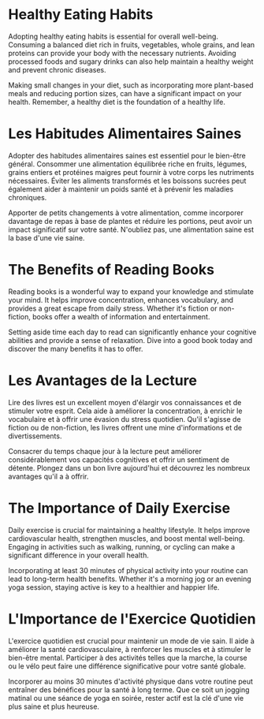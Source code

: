 # Healthy Eating Habits

Adopting healthy eating habits is essential for overall well-being. Consuming a balanced diet rich in fruits, vegetables, whole grains, and lean proteins can provide your body with the necessary nutrients. Avoiding processed foods and sugary drinks can also help maintain a healthy weight and prevent chronic diseases.

Making small changes in your diet, such as incorporating more plant-based meals and reducing portion sizes, can have a significant impact on your health. Remember, a healthy diet is the foundation of a healthy life.



# Les Habitudes Alimentaires Saines

Adopter des habitudes alimentaires saines est essentiel pour le bien-être général. Consommer une alimentation équilibrée riche en fruits, légumes, grains entiers et protéines maigres peut fournir à votre corps les nutriments nécessaires. Éviter les aliments transformés et les boissons sucrées peut également aider à maintenir un poids santé et à prévenir les maladies chroniques.

Apporter de petits changements à votre alimentation, comme incorporer davantage de repas à base de plantes et réduire les portions, peut avoir un impact significatif sur votre santé. N'oubliez pas, une alimentation saine est la base d'une vie saine.


# The Benefits of Reading Books

Reading books is a wonderful way to expand your knowledge and stimulate your mind. It helps improve concentration, enhances vocabulary, and provides a great escape from daily stress. Whether it's fiction or non-fiction, books offer a wealth of information and entertainment.

Setting aside time each day to read can significantly enhance your cognitive abilities and provide a sense of relaxation. Dive into a good book today and discover the many benefits it has to offer.


# Les Avantages de la Lecture

Lire des livres est un excellent moyen d'élargir vos connaissances et de stimuler votre esprit. Cela aide à améliorer la concentration, à enrichir le vocabulaire et à offrir une évasion du stress quotidien. Qu'il s'agisse de fiction ou de non-fiction, les livres offrent une mine d'informations et de divertissements.

Consacrer du temps chaque jour à la lecture peut améliorer considérablement vos capacités cognitives et offrir un sentiment de détente. Plongez dans un bon livre aujourd'hui et découvrez les nombreux avantages qu'il a à offrir.


# The Importance of Daily Exercise

Daily exercise is crucial for maintaining a healthy lifestyle. It helps improve cardiovascular health, strengthen muscles, and boost mental well-being. Engaging in activities such as walking, running, or cycling can make a significant difference in your overall health.

Incorporating at least 30 minutes of physical activity into your routine can lead to long-term health benefits. Whether it's a morning jog or an evening yoga session, staying active is key to a healthier and happier life.


# L'Importance de l'Exercice Quotidien

L'exercice quotidien est crucial pour maintenir un mode de vie sain. Il aide à améliorer la santé cardiovasculaire, à renforcer les muscles et à stimuler le bien-être mental. Participer à des activités telles que la marche, la course ou le vélo peut faire une différence significative pour votre santé globale.

Incorporer au moins 30 minutes d'activité physique dans votre routine peut entraîner des bénéfices pour la santé à long terme. Que ce soit un jogging matinal ou une séance de yoga en soirée, rester actif est la clé d'une vie plus saine et plus heureuse.
